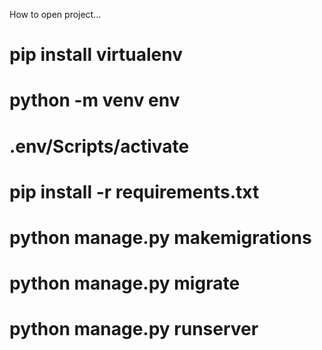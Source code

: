 How to open project...

# pip install virtualenv 
# python -m venv env
# .env/Scripts/activate
# pip install -r requirements.txt
# python manage.py makemigrations
# python manage.py migrate
# python manage.py runserver
